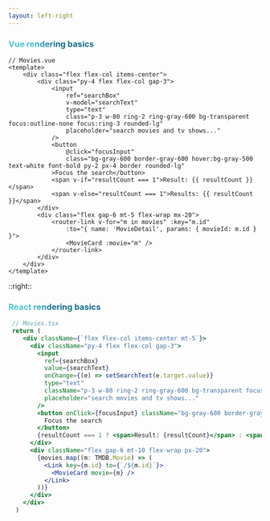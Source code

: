 ```yaml
---
layout: left-right
---
```


### Vue rendering basics
```vue
// Movies.vue
<template>
    <div class="flex flex-col items-center">
        <div class="py-4 flex flex-col gap-3">
            <input
                ref="searchBox"
                v-model="searchText"
                type="text"
                class="p-3 w-80 ring-2 ring-gray-600 bg-transparent focus:outline-none focus:ring-3 rounded-lg"
                placeholder="search movies and tv shows..."
            />
            <button
                @click="focusInput"
                class="bg-gray-600 border-gray-600 hover:bg-gray-500 text-white font-bold py-2 px-4 border rounded-lg"
            >Focus the search</button>
            <span v-if="resultCount === 1">Result: {{ resultCount }}</span>
            <span v-else="resultCount === 1">Results: {{ resultCount }}</span>
        </div>
        <div class="flex gap-6 mt-5 flex-wrap mx-20">
            <router-link v-for="m in movies" :key="m.id"
                :to="{ name: 'MovieDetail', params: { movieId: m.id } }">
                <MovieCard :movie="m" />
            </router-link>
        </div>
    </div>
</template>
```

::right::

### React rendering basics
```jsx
 // Movies.tsx
 return (
    <div className={`flex flex-col items-center mt-5`}>
      <div className="py-4 flex flex-col gap-3">
        <input
          ref={searchBox}
          value={searchText}
          onChange={(e) => setSearchText(e.target.value)}
          type="text"
          className="p-3 w-80 ring-2 ring-gray-600 bg-transparent focus:outline-none focus:ring-3 rounded-lg"
          placeholder="search movies and tv shows..."
        />
        <button onClick={focusInput} className="bg-gray-600 border-gray-600 hover:bg-gray-500 text-white font-bold py-2 px-4 border rounded-lg">
          Focus the search
        </button>
        {resultCount === 1 ? <span>Result: {resultCount}</span> : <span>Results: {resultCount}</span>}
      </div>
      <div className="flex gap-6 mt-10 flex-wrap px-20">
        {movies.map((m: TMDB.Movie) => (
          <Link key={m.id} to={`/${m.id}`}>
            <MovieCard movie={m} />
          </Link>
        ))}
      </div>
    </div>
  )
```

<style>
h3 {
  background-color: #2B90B6;
  background-image: linear-gradient(45deg, #4EC5D4 10%, #146b8c 20%);
  background-size: 100%;
  -webkit-background-clip: text;
  -moz-background-clip: text;
  -webkit-text-fill-color: transparent; 
  -moz-text-fill-color: transparent;
}
</style>
